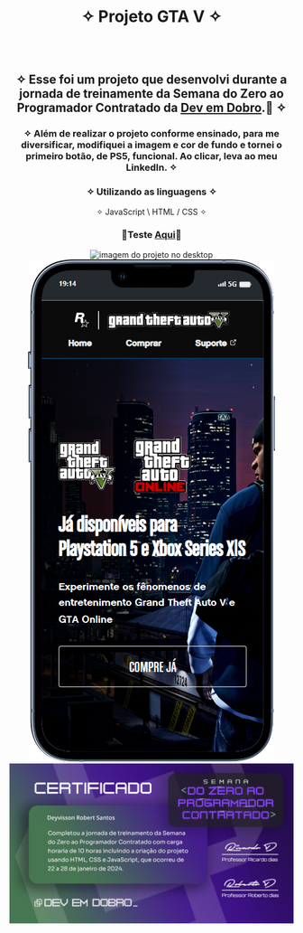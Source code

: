<div align="center">
  
# ✧ Projeto GTA V ✧
<br> <br>

## ✧ Esse foi um projeto que desenvolvi durante a jornada de treinamente da Semana do Zero ao Programador Contratado da <a href="https://github.com/devemdobro" target="_blank">Dev em Dobro</a>.🚀 ✧

### ✧ Além de realizar o projeto conforme ensinado, para me diversificar, modifiquei a imagem e cor de fundo e tornei o primeiro botão, de PS5, funcional. Ao clicar, leva ao meu LinkedIn. ✧

### ✧ Utilizando as linguagens ✧
✧ JavaScript \ HTML / CSS ✧
### <p>👾Teste <a href="https://drs-illustrious-gta-v.netlify.app/">Aqui</a>👾</p>
  </div>

<div align="center" display="inline-block">
  <img  alt="imagem do projeto no desktop" src="https://github.com/DeyvissonRobert/Projeto-GTA-V/blob/main/src/img/GTA%20V%20desktop.gif">
    <br>
  <img alt="imagem do projeto no mobile" src="https://github.com/DeyvissonRobert/Projeto-GTA-V/blob/main/src/img/GTA%20V%20mobile.png">
  <img alt="Certificado" src="https://github.com/DeyvissonRobert/Projeto-GTA-V/blob/main/src/img/Dev%20Em%20Dobro.png">
</div>
